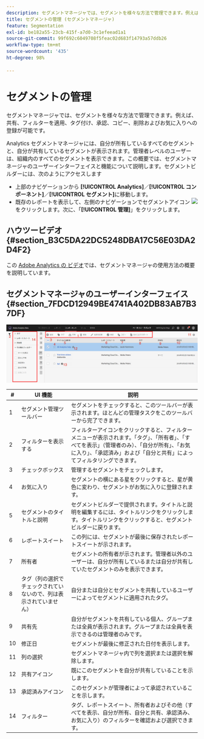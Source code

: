 ```yaml
---
description: セグメントマネージャでは、セグメントを様々な方法で管理できます。例えば、共有、フィルターを適用、タグ付け、承認、コピー、削除およびお気に入りへの登録が可能です。
title: セグメントの管理 (セグメントマネージャ)
feature: Segmentation
exl-id: be182a55-23cb-415f-a7d0-3c1efeead1a1
source-git-commit: 99f692c6049708f5feac02d683f14793a57ddb26
workflow-type: tm+mt
source-wordcount: '435'
ht-degree: 98%

---
```


# セグメントの管理

セグメントマネージャでは、セグメントを様々な方法で管理できます。例えば、共有、フィルターを適用、タグ付け、承認、コピー、削除およびお気に入りへの登録が可能です。

Analytics セグメントマネージャには、自分が所有しているすべてのセグメントと、自分が共有しているセグメントが表示されます。管理者レベルのユーザーは、組織内のすべてのセグメントを表示できます。この概要では、セグメントマネージャのユーザーインターフェイスと機能について説明します。セグメントビルダーには、次のようにアクセスします

* 上部のナビゲーションから **[!UICONTROL Analytics]**／**[!UICONTROL コンポーネント]**／**[!UICONTROL セグメント]**&#x200B;に移動します。
* 既存のレポートを表示して、左側のナビゲーションでセグメントアイコン ![](https://spectrum.adobe.com/static/icons/workflow_18/Smock_Segmentation_18_N.svg) をクリックします。次に、「**[!UICONTROL 管理]**」をクリックします。

## ハウツービデオ {#section_B3C5DA22DC5248DBA17C56E03DA2D4F2}

この [Adobe Analytics の ビデオ](https://experienceleague.adobe.com/docs/analytics-learn/tutorials/components/segmentation/segment-management-and-sharing.html?lang=ja)では、セグメントマネージャの使用方法の概要を説明しています。

## セグメントマネージャのユーザーインターフェイス {#section_7FDCD12949BE4741A402DB83AB7B37DF}

![](assets/segment_manager_ui.png)

| # | UI 機能 | 説明 |
|---|---|---|
| 1 | セグメント管理ツールバー | セグメントをチェックすると、このツールバーが表示されます。ほとんどの管理タスクをこのツールバーから完了できます。 |
| 2 | フィルターを表示する | フィルターアイコンをクリックすると、フィルターメニューが表示されます。「タグ」、「所有者」、「すべてを表示」（管理者のみ）、「自分が所有」、「お気に入り」、「承認済み」および「自分と共有」によってフィルタリングできます。 |
| 3 | チェックボックス | 管理するセグメントをチェックします。 |
| 4 | お気に入り | セグメントの横にある星をクリックすると、星が黄色に変わり、セグメントがお気に入りに登録されます。 |
| 5 | セグメントのタイトルと説明 | セグメントビルダーで提供されます。タイトルと説明を編集するには、タイトルリンクをクリックします。タイトルリンクをクリックすると、セグメントビルダーに戻ります。 |
| 6 | レポートスイート | この列には、セグメントが最後に保存されたレポートスイートが示されます。 |
| 7 | 所有者 | セグメントの所有者が示されます。管理者以外のユーザーは、自分が所有しているまたは自分が共有していたセグメントのみを表示できます。 |
| 8 | タグ（列の選択でチェックされていないので、列は表示されていません） | 自分または自分とセグメントを共有しているユーザーによってセグメントに適用されたタグ。 |
| 9 | 共有先 | 自分がセグメントを共有している個人、グループまたは全員が表示されます。グループまたは全員を表示できるのは管理者のみです。 |
| 10 | 修正日 | セグメントが最後に修正された日付を表示します。 |
| 11 | 列の選択 | セグメントマネージャ内で列を選択または選択を解除します。 |
| 12 | 共有アイコン | 既にこのセグメントを自分が共有していることを示します。 |
| 13 | 承認済みアイコン | このセグメントが管理者によって承認されていることを示します。 |
| 14 | フィルター | タグ、レポートスイート、所有者およびその他（すべてを表示、自分が所有、自分と共有、承認済み、お気に入り）のフィルターを確認および選択できます。 |
